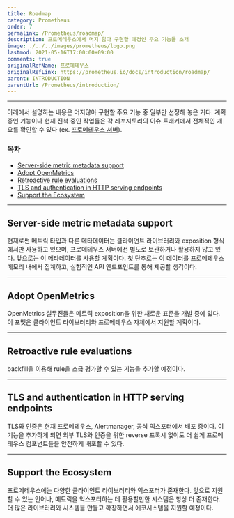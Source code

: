 ```yaml
---
title: Roadmap
category: Prometheus
order: 7
permalink: /Prometheus/roadmap/
description: 프로메테우스에서 머지 않아 구현할 예정인 주요 기능들 소개
image: ./../../images/prometheus/logo.png
lastmod: 2021-05-16T17:00:00+09:00
comments: true
originalRefName: 프로메테우스
originalRefLink: https://prometheus.io/docs/introduction/roadmap/
parent: INTRODUCTION
parentUrl: /Prometheus/introduction/
---
```


---

아래에서 설명하는 내용은 머지않아 구현할 주요 기능 중 일부만 선정해 놓은 거다. 계획 중인 기능이나 현재 진척 중인 작업들은 각 레포지토리의 이슈 트래커에서 전체적인 개요를 확인할 수 있다 (ex. [프로메테우스 서버](https://github.com/prometheus/prometheus/issues)).

### 목차

- [Server-side metric metadata support](#server-side-metric-metadata-support)
- [Adopt OpenMetrics](#adopt-openmetrics)
- [Retroactive rule evaluations](#retroactive-rule-evaluations)
- [TLS and authentication in HTTP serving endpoints](#tls-and-authentication-in-http-serving-endpoints)
- [Support the Ecosystem](#support-the-ecosystem)

---

## Server-side metric metadata support

현재로썬 메트릭 타입과 다른 메타데이터는 클라이언트 라이브러리와 exposition 형식에서만 사용하고 있으며, 프로메테우스 서버에선 별도로 보관하거나 활용하지 않고 있다. 앞으로는 이 메타데이터를 사용할 계획이다. 첫 단추로는 이 데이터를 프로메테우스 메모리 내에서 집계하고, 실험적인 API 엔드포인트를 통해 제공할 생각이다.

---

## Adopt OpenMetrics

OpenMetrics 실무진들은 메트릭 exposition을 위한 새로운 표준을 개발 중에 있다. 이 포맷은 클라이언트 라이브러리와 프로메테우스 자체에서 지원할 계획이다.

---

## Retroactive rule evaluations

backfill을 이용해 rule을 소급 평가할 수 있는 기능을 추가할 예정이다.

---

## TLS and authentication in HTTP serving endpoints

TLS와 인증은 현재 프로메테우스, Alertmanager, 공식 익스포터에서 배포 중이다. 이 기능을 추가하게 되면 외부 TLS와 인증을 위한 reverse 프록시 없이도 더 쉽게 프로메테우스 컴포넌트들을 안전하게 배포할 수 있다.

---

## Support the Ecosystem

프로메테우스에는 다양한 클라이언트 라이브러리와 익스포터가 존재한다. 앞으로 지원할 수 있는 언어나, 메트릭을 익스포터하는 데 활용할만한 시스템은 항상 더 존재한다. 더 많은 라이브러리와 시스템을 만들고 확장하면서 에코시스템을 지원할 예정이다.